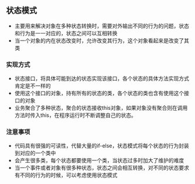 ## 状态模式

-   主要用来解决对象在多种状态转换时，需要对外输出不同的行为的问题，状态和行为是一一对应的，状态之间可以互相转换
-   当一个对象的内在状态改变时，允许改变其行为，这个对象看起来是改变了其类

### 实现方式

-   状态接口，将具体可能到达的状态实现该接口，各个状态的具体方法实现方式肯定是不一样的
-   使用这个接口的对象，持有所有的状态的类，各个状态的类也含有使用这个接口的对象 
-   业务聚合了多种状态，聚合的状态接收this对象，如果对象没有聚合则在调用方法时传入this，在程序运行时不断调整自己的状态。

### 注意事项

-   代码具有很强的可读性，代替大量的if-else，状态模式将每个状态的行为封装到对应的一个类中
-   会产生很多类，每个状态都要使用一个类，当状态过多时加大了维护的难度
-   当一个事件或者对象有很多种状态，状态之间会相互转换，对不同的状态要求有不同的行为的时候，可以考虑使用状态模式

